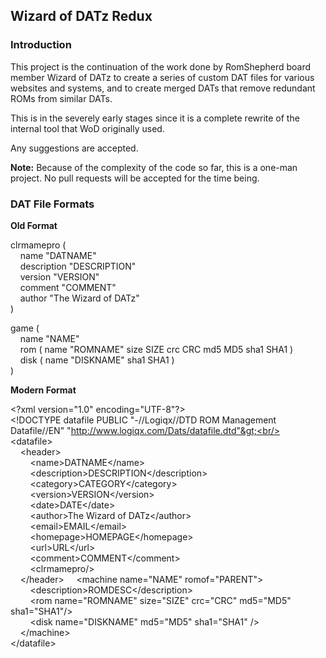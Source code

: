 <h2>Wizard of DATz Redux</h2>

<h3>Introduction</h3>

This project is the continuation of the work done by RomShepherd board member Wizard of DATz to create a series of custom DAT files for various websites and systems, and to create merged DATs that remove redundant ROMs from similar DATs.

This is in the severely early stages since it is a complete rewrite of the internal tool that WoD originally used.

Any suggestions are accepted.

<b>Note:</b> Because of the complexity of the code so far, this is a one-man project. No pull requests will be accepted for the time being.

<h3>DAT File Formats</h3>

<b>Old Format</b>

clrmamepro (<br/>
&nbsp;&nbsp;&nbsp;&nbsp;name "DATNAME"<br/>
&nbsp;&nbsp;&nbsp;&nbsp;description "DESCRIPTION"<br/>
&nbsp;&nbsp;&nbsp;&nbsp;version "VERSION"<br/>
&nbsp;&nbsp;&nbsp;&nbsp;comment "COMMENT"<br/>
&nbsp;&nbsp;&nbsp;&nbsp;author "The Wizard of DATz"<br/>
)

game (<br/>
&nbsp;&nbsp;&nbsp;&nbsp;name "NAME"<br/>
&nbsp;&nbsp;&nbsp;&nbsp;rom ( name "ROMNAME" size SIZE crc CRC md5 MD5 sha1 SHA1 )<br/>
&nbsp;&nbsp;&nbsp;&nbsp;disk ( name "DISKNAME" sha1 SHA1 )<br/>
)

<b>Modern Format</b>

&lt;?xml version="1.0" encoding="UTF-8"?&gt;<br/>
&lt;!DOCTYPE datafile PUBLIC "-//Logiqx//DTD ROM Management Datafile//EN" "http://www.logiqx.com/Dats/datafile.dtd"&gt;<br/>
<br/>
&lt;datafile&gt;<br/>
&nbsp;&nbsp;&nbsp;&nbsp;&lt;header&gt;<br/>
&nbsp;&nbsp;&nbsp;&nbsp;&nbsp;&nbsp;&nbsp;&nbsp;&lt;name&gt;DATNAME&lt;/name&gt;<br/>
&nbsp;&nbsp;&nbsp;&nbsp;&nbsp;&nbsp;&nbsp;&nbsp;&lt;description&gt;DESCRIPTION&lt;/description&gt;<br/>
&nbsp;&nbsp;&nbsp;&nbsp;&nbsp;&nbsp;&nbsp;&nbsp;&lt;category&gt;CATEGORY&lt;/category&gt;<br/>
&nbsp;&nbsp;&nbsp;&nbsp;&nbsp;&nbsp;&nbsp;&nbsp;&lt;version&gt;VERSION&lt;/version&gt;<br/>
&nbsp;&nbsp;&nbsp;&nbsp;&nbsp;&nbsp;&nbsp;&nbsp;&lt;date&gt;DATE&lt;/date&gt;<br/>
&nbsp;&nbsp;&nbsp;&nbsp;&nbsp;&nbsp;&nbsp;&nbsp;&lt;author&gt;The Wizard of DATz&lt;/author&gt;<br/>
&nbsp;&nbsp;&nbsp;&nbsp;&nbsp;&nbsp;&nbsp;&nbsp;&lt;email&gt;EMAIL&lt;/email&gt;<br/>
&nbsp;&nbsp;&nbsp;&nbsp;&nbsp;&nbsp;&nbsp;&nbsp;&lt;homepage&gt;HOMEPAGE&lt;/homepage&gt;<br/>
&nbsp;&nbsp;&nbsp;&nbsp;&nbsp;&nbsp;&nbsp;&nbsp;&lt;url&gt;URL&lt;/url&gt;<br/>
&nbsp;&nbsp;&nbsp;&nbsp;&nbsp;&nbsp;&nbsp;&nbsp;&lt;comment&gt;COMMENT&lt;/comment&gt;<br/>
&nbsp;&nbsp;&nbsp;&nbsp;&nbsp;&nbsp;&nbsp;&nbsp;&lt;clrmamepro/&gt;<br/>
&nbsp;&nbsp;&nbsp;&nbsp;&lt;/header&gt;
&nbsp;&nbsp;&nbsp;&nbsp;&lt;machine name="NAME" romof="PARENT"&gt;<br/>
&nbsp;&nbsp;&nbsp;&nbsp;&nbsp;&nbsp;&nbsp;&nbsp;&lt;description&gt;ROMDESC&lt;/description&gt;<br/>
&nbsp;&nbsp;&nbsp;&nbsp;&nbsp;&nbsp;&nbsp;&nbsp;&lt;rom name="ROMNAME" size="SIZE" crc="CRC" md5="MD5" sha1="SHA1"/&gt;<br/>
&nbsp;&nbsp;&nbsp;&nbsp;&nbsp;&nbsp;&nbsp;&nbsp;&lt;disk name="DISKNAME" md5="MD5" sha1="SHA1" /&gt;<br/>
&nbsp;&nbsp;&nbsp;&nbsp;&lt;/machine&gt;<br/>
&lt;/datafile&gt;<br/>
 